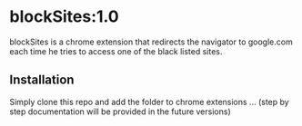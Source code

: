 # blockSites:1.0

blockSites is a chrome extension that redirects the navigator to google.com each time he tries to access one of the black listed sites.

## Installation

Simply clone this repo and add the folder to chrome extensions ... (step by step documentation will be provided in the future versions) 